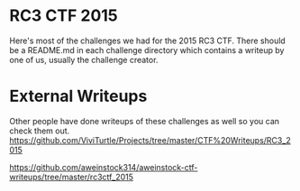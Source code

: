 RC3 CTF 2015
============
Here's most of the challenges we had for the 2015 RC3 CTF. There should be a README.md in each challenge directory which contains a writeup by one of us, usually the challenge creator.

External Writeups
=================
Other people have done writeups of these challenges as well so you can check them out.
https://github.com/ViviTurtle/Projects/tree/master/CTF%20Writeups/RC3_2015

https://github.com/aweinstock314/aweinstock-ctf-writeups/tree/master/rc3ctf_2015
